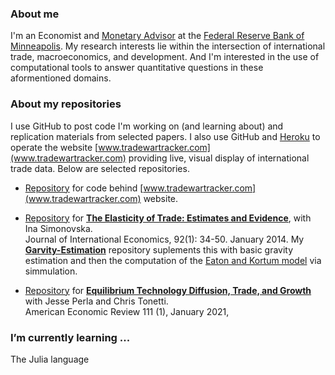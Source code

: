 ### About me

I'm an Economist and [Monetary Advisor](https://www.minneapolisfed.org/people/michael-waugh) at the [Federal Reserve Bank of Minneapolis](https://www.minneapolisfed.org). My research interests lie within the intersection of international trade, macroeconomics, and development. And I'm interested in the use of computational tools to answer quantitative questions in these aformentioned domains.  

### About my repositories

I use GitHub to post code I'm working on (and learning about) and replication materials from selected papers. I also use GitHub and [Heroku](www.heroku.com) to operate the website [www.tradewartracker.com](www.tradewartracker.com) providing live, visual display of international trade data. Below are selected repositories.

- [Repository](https://github.com/tradewartracker) for code behind [www.tradewartracker.com](www.tradewartracker.com) website.

- [Repository](https://github.com/mwaugh0328/JIE-SW-2014) for [**The Elasticity of Trade: Estimates and Evidence**](http://www.waugheconomics.com/uploads/2/2/5/6/22563786estimate_theta_paper.pdf), with Ina Simonovska.<br> Journal of International Economics, 92(1): 34-50. January 2014. My [**Garvity-Estimation**](https://github.com/mwaugh0328/Gravity-Estimation) repository suplements this with basic gravity estimation and then the computation of the [Eaton and Kortum model](https://onlinelibrary.wiley.com/doi/abs/10.1111/1468-0262.00352) via simmulation.

- [Repository](https://github.com/mwaugh0328/PerlaTonettiWaugh.jl) for [**Equilibrium Technology Diffusion, Trade, and Growth**](https://www.waugheconomics.com/uploads/2/2/5/6/22563786/ptw.pdf) with Jesse Perla and Chris Tonetti.<br> American Economic Review 111 (1), January 2021,

### I’m currently learning ...

The Julia language

<!--
**mwaugh0328/mwaugh0328** is a ✨ _special_ ✨ repository because its `README.md` (this file) appears on your GitHub profile.

Here are some ideas to get you started:

- 🔭 I’m currently working on ...
-
- 👯 I’m looking to collaborate on ...
- 🤔 I’m looking for help with ...
- 💬 Ask me about ...
- 📫 How to reach me: ...
- 😄 Pronouns: ...
- ⚡ Fun fact: ...
-->
